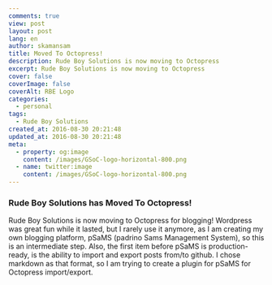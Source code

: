 ```yaml
---
comments: true
view: post
layout: post
lang: en
author: skamansam
title: Moved To Octopress!
description: Rude Boy Solutions is now moving to Octopress
excerpt: Rude Boy Solutions is now moving to Octopress
cover: false
coverImage: false
coverAlt: RBE Logo
categories:
  - personal
tags:
  - Rude Boy Solutions
created_at: 2016-08-30 20:21:48
updated_at: 2016-08-30 20:21:48
meta:
  - property: og:image
    content: /images/GSoC-logo-horizontal-800.png
  - name: twitter:image
    content: /images/GSoC-logo-horizontal-800.png
---
```


### Rude Boy Solutions has Moved To Octopress!

Rude Boy Solutions is now moving to Octopress for blogging! Wordpress was great
fun while it lasted, but I rarely use it anymore, as I am creating my own
blogging platform, pSaMS (padrino Sams Management System), so this is an
intermediate step. Also, the first item before pSaMS is production-ready, is the
ability to import and export posts from/to github. I chose markdown as that
format, so I am trying to create a plugin for pSaMS for Octopress import/export.
